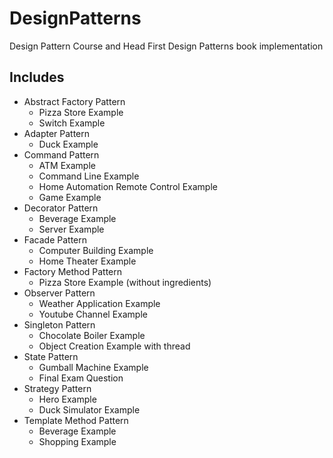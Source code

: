 # DesignPatterns
Design Pattern Course and Head First Design Patterns book implementation

## Includes
  - Abstract Factory Pattern
    - Pizza Store Example
    - Switch Example
  - Adapter Pattern
    - Duck Example
  - Command Pattern
    - ATM Example
    - Command Line Example
    - Home Automation Remote Control Example
    - Game Example
  - Decorator Pattern
    - Beverage Example
    - Server Example
  - Facade Pattern
    - Computer Building Example
    - Home Theater Example
  - Factory Method Pattern
    - Pizza Store Example (without ingredients)
  - Observer Pattern
    - Weather Application Example
    - Youtube Channel Example
  - Singleton Pattern
    - Chocolate Boiler Example
    - Object Creation Example with thread
  - State Pattern
    - Gumball Machine Example
    - Final Exam Question
  - Strategy Pattern
    - Hero Example
    - Duck Simulator Example
  - Template Method Pattern
    - Beverage Example
    - Shopping Example
